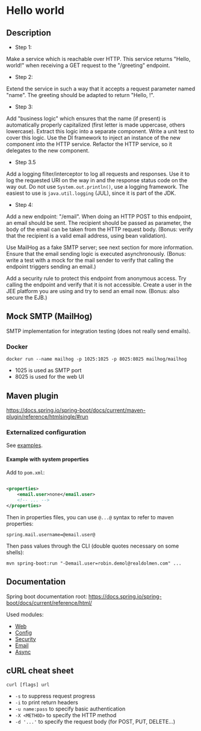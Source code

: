 # Hello world

## Description

* Step 1:

Make a service which is reachable over HTTP.
This service returns "Hello, world!" when receiving a GET request to the "/greeting" endpoint.

* Step 2:

Extend the service in such a way that it accepts a request parameter named "name".
The greeting should be adapted to return "Hello, <name>!".

* Step 3:

Add "business logic" which ensures that the name (if present) is automatically properly capitalized (first letter is made uppercase, others lowercase).
Extract this logic into a separate component.
Write a unit test to cover this logic.
Use the DI framework to inject an instance of the new component into the HTTP service.
Refactor the HTTP service, so it delegates to the new component.

* Step 3.5

Add a logging filter/interceptor to log all requests and responses.
Use it to log the requested URI on the way in and the response status code on the way out.
Do not use `System.out.println()`, use a logging framework.
The easiest to use is `java.util.logging` (JUL), since it is part of the JDK.

* Step 4:

Add a new endpoint: "/email".
When doing an HTTP POST to this endpoint, an email should be sent.
The recipient should be passed as parameter, the body of the email can be taken from the HTTP request body.
(Bonus: verify that the recipient is a valid email address, using bean validation).

Use MailHog as a fake SMTP server; see next section for more information.
Ensure that the email sending logic is executed asynchronously.
(Bonus: write a test with a mock for the mail sender to verify that calling the endpoint triggers sending an email.)

Add a security rule to protect this endpoint from anonymous access.
Try calling the endpoint and verify that it is not accessible.
Create a user in the JEE platform you are using and try to send an email now.
(Bonus: also secure the EJB.)

## Mock SMTP (MailHog)

SMTP implementation for integration testing (does not really send emails).

### Docker

    docker run --name mailhog -p 1025:1025 -p 8025:8025 mailhog/mailhog

* 1025 is used as SMTP port
* 8025 is used for the web UI

## Maven plugin

https://docs.spring.io/spring-boot/docs/current/maven-plugin/reference/htmlsingle/#run

### Externalized configuration

See [examples](https://docs.spring.io/spring-boot/docs/current/maven-plugin/reference/htmlsingle/#run.examples).

#### Example with system properties

Add to `pom.xml`:

```xml

<properties>
    <email.user>none</email.user>
    <!-- ... -->
</properties>
```

Then in properties files, you can use `@...@` syntax to refer to maven properties:

```
spring.mail.username=@email.user@
```

Then pass values through the CLI (double quotes necessary on some shells):

    mvn spring-boot:run "-Demail.user=robin.demol@realdolmen.com" ...

## Documentation

Spring boot documentation root: https://docs.spring.io/spring-boot/docs/current/reference/html/

Used modules:

- [Web](https://docs.spring.io/spring-boot/docs/current/reference/html/features.html#features.developing-web-applications.spring-mvc)
- [Config](https://docs.spring.io/spring-boot/docs/current/reference/html/features.html#features.external-config)
- [Security](https://docs.spring.io/spring-boot/docs/current/reference/html/features.html#features.security)
- [Email](https://docs.spring.io/spring-boot/docs/current/reference/html/features.html#features.email)
- [Async](https://docs.spring.io/spring-boot/docs/current/reference/html/features.html#features.task-execution-and-scheduling)

## cURL cheat sheet

    curl [flags] url

- `-s` to suppress request progress
- `-i` to print return headers
- `-u name:pass` to specify basic authentication
- `-X <METHOD>` to specify the HTTP method
- `-d '...'` to specify the request body (for POST, PUT, DELETE...)